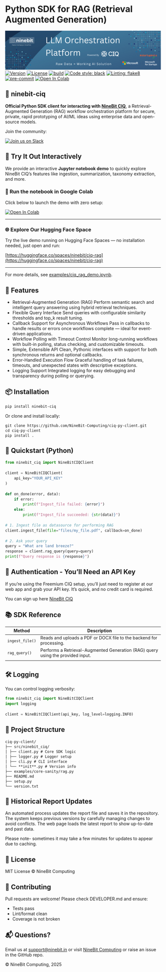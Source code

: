 # Python SDK for RAG (Retrieval Augmented Generation)

![](banner.png)
[![Version](https://img.shields.io/pypi/v/ninebit-ciq)](https://pypi.org/project/ninebit-ciq)
[![License](https://img.shields.io/github/license/NineBit-Computing/ciq-py-client)](https://github.com/NineBit-Computing/ciq-py-client/blob/main/LICENSE)
[![build](https://img.shields.io/github/actions/workflow/status/NineBit-Computing/ciq-py-client/ci.yml?branch=main)](https://github.com/NineBit-Computing/ciq-py-client/actions)
[![Code style: black](https://img.shields.io/badge/code%20style-black-000000.svg)](https://github.com/psf/black)
[![Linting: flake8](https://img.shields.io/badge/linting-flake8-blue)](https://flake8.pycqa.org/)
[![pre-commit](https://img.shields.io/badge/pre--commit-enabled-brightgreen?logo=pre-commit&logoColor=white)](https://pre-commit.com/)
[![Open In Colab](https://colab.research.google.com/assets/colab-badge.svg)](https://colab.research.google.com/github/NineBit-Computing/ciq-py-client/blob/main/examples/ciq_rag_demo.ipynb)

## 🔗 ninebit-ciq

**Official Python SDK client for interacting with [NineBit CIQ](https://ciq.ninebit.in?utm_source=pypl)**, a Retrieval-Augmented Generation (RAG) workflow orchestration platform for secure, private, rapid prototyping of AI/ML ideas using enterprise data and open-source models.

Join the community:

[![Join us on Slack](https://img.shields.io/badge/Slack-join%20chat-4A154B?style=for-the-badge&logo=slack&logoColor=white)](https://join.slack.com/t/ninebit-ciq-community/shared_invite/zt-38oi663on-9R~0J8echKGQ8NV2zRKJZA)

## 🚀 Try It Out Interactively

We provide an interactive **Jupyter notebook demo** to quickly explore NineBit CIQ’s features like ingestion, summarization, taxonomy extraction, and more.

### 🧪 Run the notebook in Google Colab

Click below to launch the demo with zero setup:

[![Open In Colab](https://colab.research.google.com/assets/colab-badge.svg)](https://colab.research.google.com/github/NineBit-Computing/ciq-py-client/blob/main/examples/ciq_rag_demo.ipynb)

---

### 🌐 Explore Our Hugging Face Space

Try the live demo running on Hugging Face Spaces — no installation needed, just open and run:

[https://huggingface.co/spaces/ninebit/ciq-rag](https://huggingface.co/spaces/ninebit/ciq-rag)

---

For more details, see [examples/ciq_rag_demo.ipynb](./examples/ciq_rag_demo.ipynb).

## 🚀 Features

- Retrieval-Augmented Generation (RAG)
  Perform semantic search and intelligent query answering using hybrid retrieval techniques.
- Flexible Query Interface
  Send queries with configurable similarity thresholds and top_k result tuning.
- Callback Support for Asynchronous Workflows
  Pass in callbacks to handle results or errors once workflows complete — ideal for event-driven applications.
- Workflow Polling with Timeout Control
  Monitor long-running workflows with built-in polling, status checking, and customizable timeouts.
- Simple, Extensible API
  Clean, Pythonic interfaces with support for both synchronous returns and optional callbacks.
- Error-Handled Execution Flow
  Graceful handling of task failures, timeouts, and unexpected states with descriptive exceptions.
- Logging Support
  Integrated logging for easy debugging and transparency during polling or querying.

## 📦 Installation

```bash
pip install ninebit-ciq
```

Or clone and install locally:

```
git clone https://github.com/NineBit-Computing/ciq-py-client.git
cd ciq-py-client
pip install .
```

## 🧪 Quickstart (Python)

```python
from ninebit_ciq import NineBitCIQClient

client = NineBitCIQClient(
    api_key="YOUR_API_KEY"
)

def on_done(error, data):
    if error:
        print(f"Ingest_file failed: {error}")
    else:
        print(f"Ingest_file succeeded: {str(data)}")

# 1. Ingest file as datasource for performing RAG
client.ingest_file(file="files/my_file.pdf", callback=on_done)

# 2. Ask your query
query = "What are land breeze?"
response = client.rag_query(query=query)
print(f"Query response is {response}")

```

## 🔐 Authentication - You’ll Need an API Key

If you’re using the Freemium CIQ setup, you’ll just need to register at our web app and grab your API key. It’s quick, and no credit card is required.

You can sign up here [NineBit CIQ](https://ciq.ninebit.in?utm_source=pypl)

## 📚 SDK Reference

| Method          | Description                                                                     |
| --------------- | ------------------------------------------------------------------------------- |
| `ingest_file()` | Reads and uploads a PDF or DOCX file to the backend for processing.             |
| `rag_query()`   | Performs a Retrieval-Augmented Generation (RAG) query using the provided input. |
|                 |

## 🛠️ Logging

You can control logging verbosity:

```python
from ninebit_ciq import NineBitCIQClient
import logging

client = NineBitCIQClient(api_key, log_level=logging.INFO)
```

## 📁 Project Structure

```
ciq-py-client/
├── src/ninebit_ciq/
│ ├── client.py # Core SDK logic
│ ├── logger.py # Logger setup
│ ├── cli.py # CLI interface
│ └── **init**.py # Version info
├── examples/core-sanity/rag.py
├── README.md
├── setup.py
└── version.txt
```

## 📄 Historical Report Updates

An automated process updates the report file and saves it in the repository. The system keeps previous versions by carefully managing changes to avoid conflicts. The web page loads the latest report to show up-to-date and past data.

Please note- sometimes it may take a few minutes for updates to appear due to caching.

## 📄 License

MIT License © NineBit Computing

## 🤝 Contributing

Pull requests are welcome! Please check DEVELOPER.md and ensure:

- Tests pass
- Lint/format clean
- Coverage is not broken

## 📬 Questions?

Email us at support@ninebit.in or visit [NineBit Computing](https://ninebit.in?utm_source=pypl) or raise an issue in the GitHub repo.

© NineBit Computing, 2025
